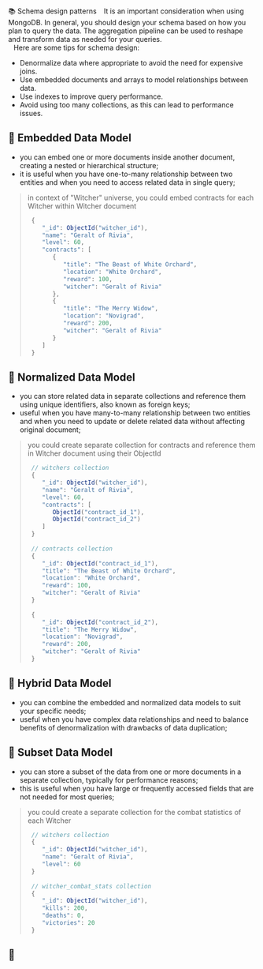 📚 Schema design patterns
&ensp; It is an important consideration when using MongoDB. In general, you should design your schema based on how you plan to query the data. The aggregation pipeline can be used to reshape and transform data as needed for your queries.\
&ensp; Here are some tips for schema design:
* Denormalize data where appropriate to avoid the need for expensive joins.
* Use embedded documents and arrays to model relationships between data.
* Use indexes to improve query performance.
* Avoid using too many collections, as this can lead to performance issues.

## <a name="embedded"></a>📖 Embedded Data Model
* you can embed one or more documents inside another document, creating a nested or hierarchical structure;
* it is useful when you have one-to-many relationship between two entities and when you need to access related data in single query;

> in context of "Witcher" universe, you could embed contracts for each Witcher within Witcher document
> ```javascript
>  {
>     "_id": ObjectId("witcher_id"),
>     "name": "Geralt of Rivia",
>     "level": 60,
>     "contracts": [
>        {
>           "title": "The Beast of White Orchard",
>           "location": "White Orchard",
>           "reward": 100,
>           "witcher": "Geralt of Rivia"
>        },
>        {
>           "title": "The Merry Widow",
>           "location": "Novigrad",
>           "reward": 200,
>           "witcher": "Geralt of Rivia"
>        }
>     ]
>  }
> ```

## <a name="normalized"></a>📖 Normalized Data Model
* you can store related data in separate collections and reference them using unique identifiers, also known as foreign keys;
* useful when you have many-to-many relationship between two entities and when you need to update or delete related data without affecting original document; 

> you could create separate collection for contracts and reference them in Witcher document using their ObjectId
> ```javascript
>  // witchers collection
>  {
>     "_id": ObjectId("witcher_id"),
>     "name": "Geralt of Rivia",
>     "level": 60,
>     "contracts": [
>        ObjectId("contract_id_1"),
>        ObjectId("contract_id_2")
>     ]
>  }
>  
>  // contracts collection
>  {
>     "_id": ObjectId("contract_id_1"),
>     "title": "The Beast of White Orchard",
>     "location": "White Orchard",
>     "reward": 100,
>     "witcher": "Geralt of Rivia"
>  }
>  
>  {
>     "_id": ObjectId("contract_id_2"),
>     "title": "The Merry Widow",
>     "location": "Novigrad",
>     "reward": 200,
>     "witcher": "Geralt of Rivia"
>  }
> ```

## 📖 Hybrid Data Model
* you can combine the embedded and normalized data models to suit your specific needs;
* useful when you have complex data relationships and need to balance benefits of denormalization with drawbacks of data duplication; 

## <a name="subset"></a>📖 Subset Data Model
* you can store a subset of the data from one or more documents in a separate collection, typically for performance reasons; 
* this is useful when you have large or frequently accessed fields that are not needed for most queries;

> you could create a separate collection for the combat statistics of each Witcher
> ```javascript
>  // witchers collection
>  {
>     "_id": ObjectId("witcher_id"),
>     "name": "Geralt of Rivia",
>     "level": 60
>  }
>  
>  // witcher_combat_stats collection
>  {
>     "_id": ObjectId("witcher_id"),
>     "kills": 200,
>     "deaths": 0,
>     "victories": 20
>  }
> ```

## <a name=""></a>📖 
&ensp; 





